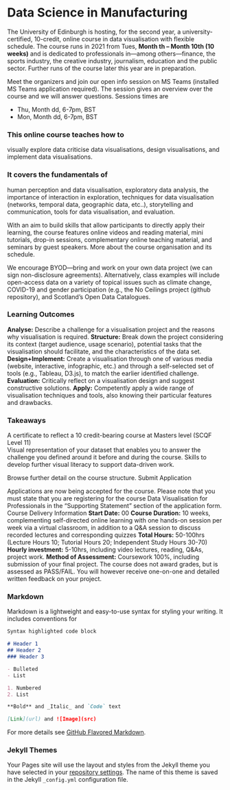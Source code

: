# Data Science in Manufacturing

The University of Edinburgh is hosting, for the second year, a university-certified, 10-credit, online course in data visualisation with flexible schedule. The course runs in 2021 from Tues, **Month th – Month 10th (10 weeks)** and is dedicated to professionals in—among others—finance, the sports industry, the creative industry, journalism, education and the public sector. Further runs of the course later this year are in preparation.

Meet the organizers and join our open info session on MS Teams (installed MS Teams application required). The session gives an overview over the course and we will answer questions. Sessions times are

- Thu, Month dd, 6-7pm, BST
- Mon, Month dd, 6-7pm, BST

### This online course teaches how to

visually explore data
criticise data visualisations,
design visualisations, and
implement data visualisations.

### It covers the fundamentals of

human perception and data visualisation,
exploratory data analysis,
the importance of interaction in exploration,
techniques for data visualisation (networks, temporal data, geographic data, etc..),
storytelling and communication,
tools for data visualisation, and
evaluation.

With an aim to build skills that allow participants to directly apply their learning, the course features online videos and reading material, mini tutorials, drop-in sessions, complementary online teaching material, and seminars by guest speakers. More about the course organisation and its schedule.

We encourage BYOD—bring and work on your own data project (we can sign non-disclosure agreements). Alternatively, class examples will include open-access data on a variety of topical issues such as climate change, COVID-19 and gender participation (e.g., the No Ceilings project (github repository), and Scotland’s Open Data Catalogues.
### Learning Outcomes

**Analyse:** Describe a challenge for a visualisation project and the reasons why visualisation is required.
**Structure:** Break down the project considering its context (target audience, usage scenario), potential tasks that the visualisation should facilitate, and the characteristics of the data set.
**Design+Implement:** Create a visualisation through one of various media (website, interactive, infographic, etc.) and through a self-selected set of tools (e.g., Tableau, D3.js), to match the earlier identified challenge.
**Evaluation:** Critically reflect on a visualisation design and suggest constructive solutions.
**Apply:** Competently apply a wide range of visualisation techniques and tools, also knowing their particular features and drawbacks.

### Takeaways
A certificate to reflect a 10 credit-bearing course at Masters level (SCQF Level 11)  
Visual representation of your dataset that enables you to answer the challenge you defined around it before and during the course.
Skills to develop further visual literacy to support data-driven work.

Browse further detail on the course structure.
Submit Application

Applications are now being accepted for the course. Please note that you must state that you are registering for the course Data Visualisation for Professionals in the “Supporting Statement” section of the application form.
Course Delivery Information
**Start Date:**  00
**Course Duration:** 10 weeks, complementing self-directed online learning with one hands-on session per week via a virtual classroom, in addition to a Q&A session to discuss recorded lectures and corresponding quizzes
**Total Hours:** 50-100hrs (Lecture Hours 10; Tutorial Hours 20; Independent Study Hours 30-70)
**Hourly investment:** 5-10hrs, including video lectures, reading, Q&As, project work.
**Method of Assessment:** Coursework 100%, including submission of your final project.
The course does not award grades, but is assessed as PASS/FAIL. You will however receive one-on-one and detailed written feedback on your project.

### Markdown

Markdown is a lightweight and easy-to-use syntax for styling your writing. It includes conventions for

```markdown
Syntax highlighted code block

# Header 1
## Header 2
### Header 3

- Bulleted
- List

1. Numbered
2. List

**Bold** and _Italic_ and `Code` text

[Link](url) and ![Image](src)
```

For more details see [GitHub Flavored Markdown](https://guides.github.com/features/mastering-markdown/).

### Jekyll Themes

Your Pages site will use the layout and styles from the Jekyll theme you have selected in your [repository settings](https://github.com/danaik/ds_manu/settings/pages). The name of this theme is saved in the Jekyll `_config.yml` configuration file.

